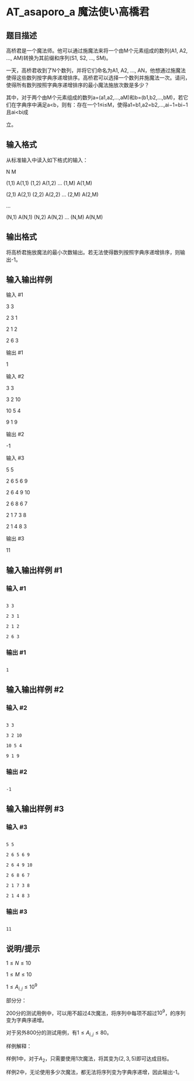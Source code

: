 # AT_asaporo_a 魔法使い高橋君

## 题目描述

高桥君是一个魔法师。他可以通过施魔法来将一个由M个元素组成的数列(A1, A2, ..., AM)转换为其前缀和序列(S1, S2, ..., SM)。

一天，高桥君收到了N个数列，并将它们命名为A1, A2, ..., AN，他想通过施魔法使得这些数列按字典序递增排序。高桥君可以选择一个数列并施魔法一次。请问，使得所有数列按照字典序递增排序的最小魔法施放次数是多少？

其中，对于两个由M个元素组成的数列a=(a1,a2,...,aM)和b=(b1,b2,...,bM)，若它们在字典序中满足a<b，则有：存在一个1≤i≤M，使得a1=b1,a2=b2,...,ai−1=bi−1且ai<bi成
立。

## 输入格式

从标准输入中读入如下格式的输入：


N M
(1,1) A(1,1) (1,2) A(1,2) ... (1,M) A(1,M)
(2,1) A(2,1) (2,2) A(2,2) ... (2,M) A(2,M)
...
(N,1) A(N,1) (N,2) A(N,2) ... (N,M) A(N,M)

## 输出格式

将高桥君施放魔法的最小次数输出。若无法使得数列按照字典序递增排序，则输出-1。

## 输入输出样例
输入 #1

3 3

2 3 1

2 1 2

2 6 3

输出 #1

1

输入 #2

3 3

3 2 10

10 5 4

9 1 9

输出 #2

-1

输入 #3

5 5

2 6 5 6 9

2 6 4 9 10

2 6 8 6 7

2 1 7 3 8

2 1 4 8 3

输出 #3

11

## 输入输出样例 #1

### 输入 #1

```
3 3
2 3 1
2 1 2
2 6 3
```

### 输出 #1

```
1
```

## 输入输出样例 #2

### 输入 #2

```
3 3
3 2 10
10 5 4
9 1 9
```

### 输出 #2

```
-1
```

## 输入输出样例 #3

### 输入 #3

```
5 5
2 6 5 6 9
2 6 4 9 10
2 6 8 6 7
2 1 7 3 8
2 1 4 8 3
```

### 输出 #3

```
11
```

## 说明/提示

$1 \leq N \leq 10$
$1 \leq M \leq 10$
$1 \leq A_{i,j} \leq 10^9$
部分分：
200分的测试用例中，可以用不超过4次魔法，将序列中每项不超过$10^9$，的序列变为字典序递增。
对于另外800分的测试用例，有$1 \leq A_{i,j} \leq 80$。


样例解释：
样例1中，对于$A_2$，只需要使用1次魔法，将其变为$(2,3,5)$即可达成目标。
样例2中，无论使用多少次魔法，都无法将序列变为字典序递增，因此输出-1。